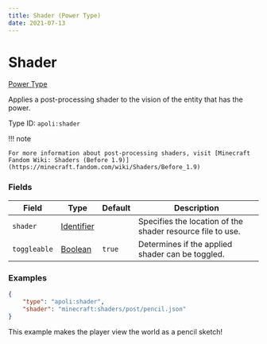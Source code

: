```yaml
---
title: Shader (Power Type)
date: 2021-07-13
---
```


# Shader

[Power Type](../power_types.md)

Applies a post-processing shader to the vision of the entity that has the power.

Type ID: `apoli:shader`

!!! note

    For more information about post-processing shaders, visit [Minecraft Fandom Wiki: Shaders (Before 1.9)](https://minecraft.fandom.com/wiki/Shaders/Before_1.9)

### Fields

Field        | Type                                      | Default | Description
-------------|-------------------------------------------|---------|------------
`shader`     | [Identifier](../data_types/identifier.md) |         | Specifies the location of the shader resource file to use.
`toggleable` | [Boolean](../data_types/boolean.md)       | `true`  | Determines if the applied shader can be toggled.

### Examples

```json
{
	"type": "apoli:shader",
	"shader": "minecraft:shaders/post/pencil.json"
}
```

This example makes the player view the world as a pencil sketch!
